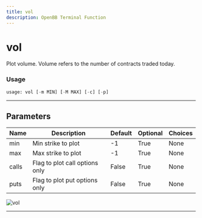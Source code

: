 ```yaml
---
title: vol
description: OpenBB Terminal Function
---
```


# vol

Plot volume. Volume refers to the number of contracts traded today.

### Usage

```python
usage: vol [-m MIN] [-M MAX] [-c] [-p]
```

---

## Parameters

| Name | Description | Default | Optional | Choices |
| ---- | ----------- | ------- | -------- | ------- |
| min | Min strike to plot | -1 | True | None |
| max | Max strike to plot | -1 | True | None |
| calls | Flag to plot call options only | False | True | None |
| puts | Flag to plot put options only | False | True | None |
![vol](https://user-images.githubusercontent.com/46355364/154291303-c23edf53-4242-4d9b-a45e-22ce8a633aa8.png)

---

